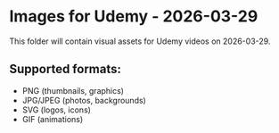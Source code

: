 # Images for Udemy - 2026-03-29

This folder will contain visual assets for Udemy videos on 2026-03-29.

## Supported formats:
- PNG (thumbnails, graphics)
- JPG/JPEG (photos, backgrounds)
- SVG (logos, icons)
- GIF (animations)
